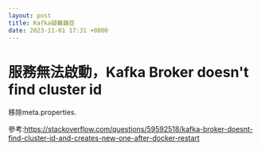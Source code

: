 ```yaml
---
layout: post
title: Kafka疑難雜症
date: 2023-11-01 17:31 +0800
---
```


# 服務無法啟動，Kafka Broker doesn't find cluster id
移除meta.properties.

參考:https://stackoverflow.com/questions/59592518/kafka-broker-doesnt-find-cluster-id-and-creates-new-one-after-docker-restart
